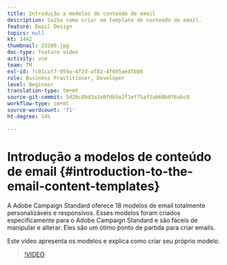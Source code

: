 ```yaml
---
title: Introdução a modelos de conteúdo de email
description: Saiba como criar um template de conteúdo de email.
feature: Email Design
topics: null
kt: 1442
thumbnail: 23106.jpg
doc-type: feature video
activity: use
team: TM
exl-id: fc01caf7-959a-4f2d-af81-4f695ae45bb8
role: Business Practitioner, Developer
level: Beginner
translation-type: tm+mt
source-git-commit: 5d2bc8bd3a3a0fdb5e2f1ef75af2ab60b8f6abc8
workflow-type: tm+mt
source-wordcount: '71'
ht-degree: 14%

---
```


# Introdução a modelos de conteúdo de email {#introduction-to-the-email-content-templates}

A Adobe Campaign Standard oferece 18 modelos de email totalmente personalizáveis e responsivos. Esses modelos foram criados especificamente para o Adobe Campaign Standard e são fáceis de manipular e alterar. Eles são um ótimo ponto de partida para criar emails.

Este vídeo apresenta os modelos e explica como criar seu próprio modelo.

>[!VIDEO](https://video.tv.adobe.com/v/23106?quality=12)
